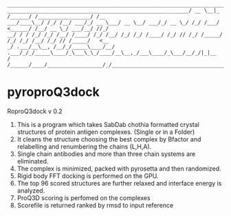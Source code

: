 
    ________________________________________________________________________________________________________
    ___________________________________________________________/ __ \__|_   /______/ /_________________/ /__
    ___/____\__/ /_/ /__/ ___/_/ __ \___/ __ \__/ ___/_/ __ \_/ /_/ /___/  <______/ /__/ __ \_/ ___/__/ //_/
    __/ / / /_/ /_/ /__/ /____/ /_/ /__/ /_/ /_/ /____/ /_/ // /_/ /_____/ /_/ /_/ /__/ /_/ // /_____/   <__
    _/ .___/__\__, /__/_/_____\____/__/ .___/_/_/_____\____/_\___\_\_/____/__\__,_/___\____/_\___/__/_/|_|__
    / /______/____/__________________/_/____________________________________________________________________

# pyroproQ3dock

RoproQ3dock v 0.2

1. This is a program which takes SabDab chothia formatted crystal structures of protein antigen complexes. (Single or in a Folder)
2. It cleans the structure choosing the best complex by Bfactor and relabelling and renumbering the chains (L,H,A).
3. Single chain antibodies and more than three chain systems are eliminated.
4. The complex is minimized, packed with pyrosetta and then randomized.
5. Rigid body FFT docking is performed on the GPU.
6. The top 96 scored structures are further relaxed and interface energy is analyzed.
7. ProQ3D scoring is perfomed on the complexes
8. Scorefile is returned ranked by rmsd to input reference
